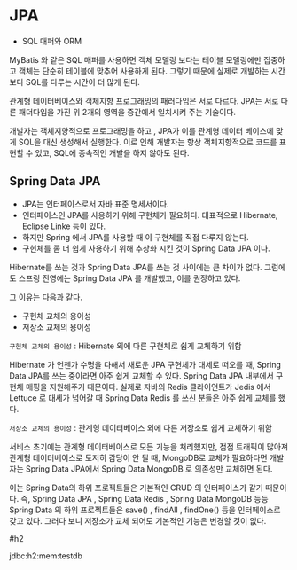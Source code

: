 # JPA

- SQL 매퍼와 ORM

MyBatis 와 같은 SQL 매퍼를 사용하면 객체 모델링 보다는 테이블 모델링에만 집중하고
객체는 단순히 테이블에 맞추어 사용하게 된다. 그렇기 때문에 실제로 개발하는 시간보다 SQL를 다루는 시간이 더 많게 된다.

관계형 데이터베이스와 객체지향 프로그래밍의 패러다임은 서로 다르다.
JPA는 서로 다른 패더다임을 가진 위 2개의 영역을 중간에서 일치시켜 주는 기술이다.

개발자는 객체지향적으로 프로그래밍을 하고 , JPA가 이를 관계형 데이터 베이스에 맞게 SQL을 대신
생성해서 실행한다. 이로 인해 개발자는 항상 객체지향적으로 코드를 표현할 수 있고, SQL에 종속적인 개발을
하지 않아도 된다.

## Spring Data JPA
- JPA는 인터페이스로서 자바 표준 명세서이다.
- 인터페이스인 JPA를 사용하기 위해 구현체가 필요하다. 대표적으로 Hibernate, Eclipse Linke 등이 있다.
- 하지만 Spring 에서 JPA를 사용할 때 이 구현체를 직접 다루지 않는다.
- 구현체를 좀 더 쉽게 사용하기 위해 추상화 시킨 것이 Spring Data JPA 이다.

Hibernate를 쓰는 것과 Spring Data JPA를 쓰는 것 사이에는 큰 차이가 없다.
그럼에도 스프링 진영에는 Spring Data JPA 를 개발했고, 이를 권장하고 있다. 

그 이유는 다음과 같다.
- 구현체 교체의 용이성
- 저장소 교체의 용이성

`구현체 교체의 용이성` : Hibernate 외에 다른 구현체로 쉽게 교체하기 위함

Hibernate 가 언젠가 수명을 다해서 새로운 JPA 구현체가 대세로 떠오를 때, Spring Data JPA를 쓰는 중이라면
아주 쉽게 교체할 수 있다. Spring Data JPA 내부에서 구현체 매핑을 지원해주기 때문이다.
실제로 자바의 Redis 클라이언트가 Jedis 에서 Lettuce 로 대세가 넘어갈 때 
Spring Data Redis 를 쓰신 분들은 아주 쉽게 교체를 했다. 

`저장소 교체의 용이성` : 관계형 데이터베이스 외에 다른 저장소로 쉽게 교체하기 위함

서비스 초기에는 관계형 데이터베이스로 모든 기능을 처리했지만, 점점 트래픽이 많아져 관계형 데이터베이스로
도저히 감당이 안 될 때, MongoDB로 교체가 필요하다면 개발자는 Spring Data JPA에서
Spring Data MongoDB 로 의존성만 교체하면 된다.

이는 Spring Data의 하위 프로젝트들은 기본적인 CRUD 의 인터페이스가 같기 때문이다. 
즉, Spring Data JPA , Spring Data Redis , Spring Data MongoDB 등등 Spring Data 의 하위 프로젝트들은
save() , findAll , findOne() 등을 인터페이스로 갖고 있다.  그러다 보니 저장소가 교체 되어도 기본적인 기능은
변경할 것이 없다.




#h2

jdbc:h2:mem:testdb